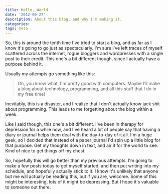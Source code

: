 ```yaml
---
title: Hello, World.
date: '2012-06-27'
description: About this blog, and why I'm making it.
categories:
tags: meta
---
```


So, this is around the tenth time I've tried to start a blog, and as far as I know it's going to go just as spectacularly. I'm sure I've left traces of myself scattered across the internet, rogue bloggers and wordpresses with a single post to their credit. This one's a bit different though, since I actually have a purpose behind it.

Usually my attempts go something like this:

> Oh, you know what, I'm pretty good with computers. Maybe I'll make a blog about technology, programming, and all this stuff that I do in my free time!

Inevitably, this is a disaster, and I realize that I don't actually know jack shit about programming. This leads to me forgetting about the blog within a week.

Like I said though, this one's a bit different. I've been in therapy for depression for a while now, and I've heard a lot of people say that having a diary or journal helps them deal with the day-to-day of it all. I'm a huge geek, so I decided that instead of a paper journal I'd spin up a little blog for that purpose. Get my thoughts down in text, and air it for the world to see. Kind of nice to get things off my chest.

So, hopefully this will go better than my previous attempts. I'm going to make a few posts today to get myself started, and then put writing into my schedule, and hopefully actually stick to it. I know it's unlikely that anyone but me will actually be reading this, but if you are, welcome. Some of this might be interesting, lots of it might be depressing. But I hope it's valuable to someone out there.